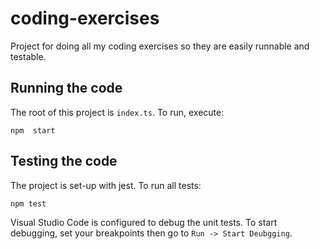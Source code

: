 # coding-exercises
Project for doing all my coding exercises so they are easily runnable and testable.

## Running the code

The root of this project is `index.ts`. To run, execute:
```
npm  start
```

## Testing the code
The project is set-up with jest. To run all tests:
```
npm test
```

Visual Studio Code is configured to debug the unit tests. To start debugging, set your breakpoints then go to `Run -> Start Deubgging`.